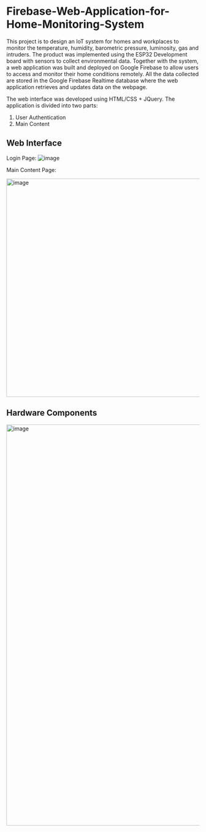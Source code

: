 # Firebase-Web-Application-for-Home-Monitoring-System

This project is to design an IoT system for homes and workplaces to monitor the temperature, humidity, barometric pressure, luminosity, gas and intruders. The product was implemented using the ESP32 Development board with sensors to collect environmental data. Together with the system, a web application was built and deployed on Google Firebase to allow users to access and monitor their home conditions remotely. All the data collected are stored in the Google Firebase Realtime database where the web application retrieves and updates data on the webpage.

The web interface was developed using HTML/CSS + JQuery. The application is divided into two parts:
1. User Authentication
2. Main Content

## Web Interface

Login Page:
![image](https://user-images.githubusercontent.com/62014141/178563329-38d6028f-ddf3-4aec-b912-ebb5b792f9e1.png)

Main Content Page:

<img width="569" alt="image" src="https://user-images.githubusercontent.com/62014141/178564923-22eda917-3a87-4dc9-ad77-d5815625582a.png">

## Hardware Components
<img width="1045" alt="image" src="https://user-images.githubusercontent.com/62014141/178565514-6da28edb-e264-4b32-93fa-fb7f20b6f36e.png">
